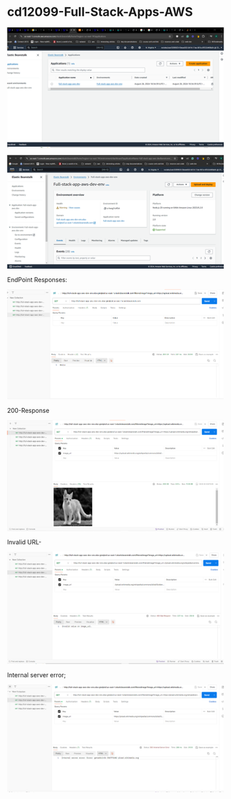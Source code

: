 # cd12099-Full-Stack-Apps-AWS

![alt text](image.png)

![alt text](image-1.png)

EndPoint Responses:

![alt text](image-2.png)

200-Response

![alt text](image-3.png)

Invalid URL-

![alt text](image-4.png)

Internal server error;

![alt text](image-5.png)